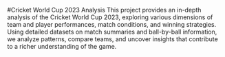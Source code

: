 #Cricket World Cup 2023 Analysis
This project provides an in-depth analysis of the Cricket World Cup 2023, exploring various dimensions of team and player performances, match conditions, and winning strategies. Using detailed datasets on match summaries and ball-by-ball information, we analyze patterns, compare teams, and uncover insights that contribute to a richer understanding of the game.

